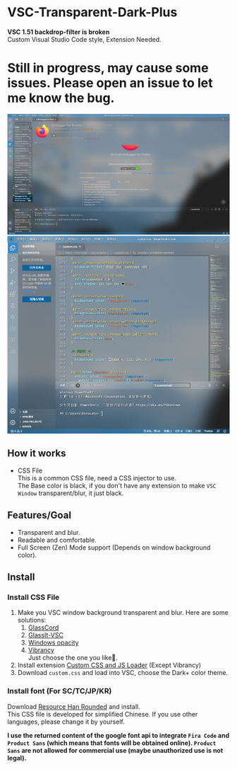 # VSC-Transparent-Dark-Plus
**VSC 1.51 backdrop-filter is broken** <br>
Custom Visual Studio Code style, Extension Needed.
# Still in progress, may cause some issues. Please open an issue to let me know the bug.
![png](https://github.com/kerocate/VSC-Transparent-Dark-Plus/blob/main/1.png)
![png1](https://github.com/kerocate/VSC-Transparent-Dark-Plus/blob/main/2.png)
## How it works
* CSS File <br>
  This is a common CSS file, need a CSS injector to use. <br>
  The Base color is black, if you don't have any extension to make `VSC Window` transparent/blur, it just black.

## Features/Goal
* Transparent and blur.
* Readable and comfortable.
* Full Screen (Zen) Mode support (Depends on window background color).

## Install
###  Install CSS File
1. Make you VSC window background transparent and blur.
   Here are some solutions:
   1. [GlassCord](https://github.com/AryToNeX/Glasscord)
   2. [GlassIt-VSC](https://marketplace.visualstudio.com/items?itemName=s-nlf-fh.glassit)
   3. [Windows opacity](https://marketplace.visualstudio.com/items?itemName=skacekachna.win-opacity)
   4. [Vibrancy](https://marketplace.visualstudio.com/items?itemName=eyhn.vscode-vibrancy) <br>
   Just choose the one you like🤪.
2. Install extension [Custom CSS and JS Loader](https://marketplace.visualstudio.com/items?itemName=be5invis.vscode-custom-css) (Except Vibrancy)
3. Download `custom.css` and load into VSC, choose the Dark+ color theme.
### Install font (For SC/TC/JP/KR)
Download [Resource Han Rounded](https://github.com/CyanoHao/Resource-Han-Rounded) and install. <br>
This CSS file is developed for simplified Chinese. If you use other languages, please change it by yourself.

**I use the returned content of the google font api to integrate `Fira Code` and `Product Sans` (which means that fonts will be obtained online). `Product Sans` are not allowed for commercial use (maybe unauthorized use is not legal).**
